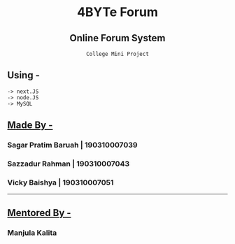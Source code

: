 <div align="center">

# 4BYTe Forum

## Online Forum System

`College Mini Project`

</div>

## Using -

```
-> next.JS
-> node.JS
-> MySQL
```

## <u>Made By - </u>

<h3>Sagar Pratim Baruah | 190310007039</h3>
<h3>Sazzadur Rahman | 190310007043</h3>
<h3>Vicky Baishya | 190310007051</h3>

<hr/>

## <u>Mentored By - </u>

<h3>Manjula Kalita</h3>

</div>
